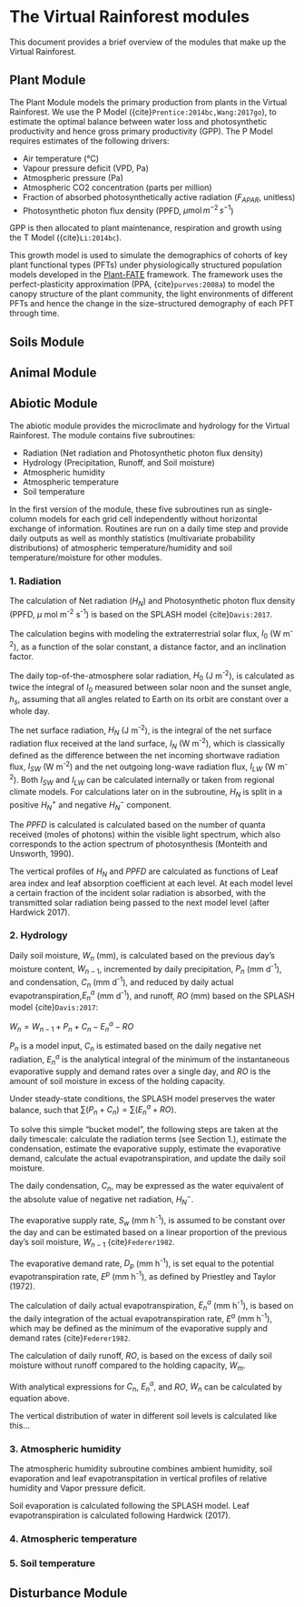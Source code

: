# The Virtual Rainforest modules

This document provides a brief overview of the modules that make up the Virtual Rainforest.


## Plant Module

The Plant Module models the primary production from plants in the Virtual
Rainforest. We use the P Model ({cite}`Prentice:2014bc,Wang:2017go`), to
estimate the optimal balance between water loss and photosynthetic productivity
and hence gross primary productivity (GPP). The P Model requires estimates of
the following drivers:

* Air temperature (°C)
* Vapour pressure deficit (VPD, Pa)
* Atmospheric pressure (Pa)
* Atmospheric CO2 concentration (parts per million)
* Fraction of absorbed photosynthetically active radiation ($F_{APAR}$,
  unitless)
* Photosynthetic photon flux density (PPFD, $\mu \text{mol}\, m^{-2}\, s^{-1}$)

GPP is then allocated to plant maintenance, respiration and growth using the T
Model ({cite}`Li:2014bc`). 

This growth model is used to simulate the demographics of cohorts of key
plant functional types (PFTs) under physiologically structured population models
developed in the [Plant-FATE](https://jaideep777.github.io/libpspm/) framework.
The framework uses the perfect-plasticity approximation (PPA,
{cite}`purves:2008a`) to model the canopy structure of the plant community, the
light environments of different PFTs and hence the change in the size-structured
demography of each PFT through time.

## Soils Module

## Animal Module

## Abiotic Module
The abiotic module provides the microclimate and hydrology for the Virtual Rainforest. The module contains five subroutines:
- Radiation (Net radiation and Photosynthetic photon flux density)
- Hydrology (Precipitation, Runoff, and Soil moisture)
- Atmospheric humidity
- Atmospheric temperature
- Soil temperature

In the first version of the module, these five subroutines run as single-column models for each grid cell independently without horizontal exchange of information. Routines are run on a daily time step and provide daily outputs as well as monthly statistics (multivariate probability distributions) of atmospheric temperature/humidity and soil temperature/moisture for other modules.

### 1. Radiation
The calculation of Net radiation ($H_{N}$) and Photosynthetic photon flux density (PPFD, $\mu$ mol m<sup>-2</sup> s<sup>-1</sup>) is based on the SPLASH model {cite}`Davis:2017`. 

The calculation begins with modeling the extraterrestrial solar flux, $I_0$ (W m<sup>-2</sup>), as a function of the solar constant, a distance factor, and an inclination factor. 

The daily top-of-the-atmosphere solar radiation, $H_0$ (J m<sup>-2</sup>), is calculated as twice the integral of $I_0$ measured between solar noon and the sunset angle, $h_s$, assuming that all angles related to Earth on its orbit are constant over a whole day.

The net surface radiation, $H_N$ (J m<sup>-2</sup>), is the integral of the net surface radiation flux received at the land surface, $I_N$ (W m<sup>-2</sup>), which is classically defined as the difference between the net incoming shortwave radiation flux, $I_{SW}$ (W m<sup>-2</sup>) and the net outgoing long-wave radiation flux, $I_{LW}$ (W m<sup>-2</sup>). Both $I_{SW}$ and $I_{LW}$ can be calculated internally or taken from regional climate models. For calculations later on in the subroutine, $H_N$ is split in a positive $H_N^+$ and negative $H_N^-$ component.

The $PPFD$ is calculated is calculated based on the number of quanta received (moles of photons) within the visible light spectrum, which also corresponds to the action spectrum of photosynthesis (Monteith and Unsworth, 1990).

The vertical profiles of $H_N$ and $PPFD$ are calculated as functions of Leaf area index and leaf absorption coefficient at each level. At each model level a certain fraction of the incident solar radiation is absorbed, with the transmitted solar radiation being passed to the next model level (after Hardwick 2017).

### 2. Hydrology
Daily soil moisture, $W_n$ (mm), is calculated based on the previous day’s moisture content, $W_{n−1}$, incremented by daily precipitation, $P_n$ (mm d<sup>-1</sup>), and condensation, $C_n$ (mm d<sup>-1</sup>), and reduced by daily actual evapotranspiration,$E^a_n$ (mm d<sup>-1</sup>), and runoff, $RO$ (mm) based on the SPLASH model {cite}`Davis:2017`:

$W_n = W_{n−1} + P_n + C_n − E^a_n − RO$

$P_n$ is a model input, $C_n$ is estimated based on the daily negative net radiation, $E^a_n$ is the analytical integral of the
minimum of the instantaneous evaporative supply and demand rates over a single day, and $RO$ is the amount of soil moisture in excess of the holding capacity.

Under steady-state conditions, the SPLASH model preserves the water balance, such that $\sum (P_n + C_n) = \sum (E^a_n + RO)$.

To solve this simple “bucket model”, the following steps are taken at the daily timescale: calculate
the radiation terms (see Section 1.), estimate the condensation, estimate the evaporative supply, estimate the evaporative demand, calculate the actual evapotranspiration, and update the daily soil moisture.

The daily condensation, $C_n$, may be expressed as the water equivalent of the absolute value of negative net radiation, $H_N^-$.

The evaporative supply rate, $S_w$ (mm h<sup>-1</sup>), is assumed to be constant over the day and can be estimated based on a linear
proportion of the previous day’s soil moisture, $W_{n−1}$ {cite}`Federer1982`.

The evaporative demand rate, $D_p$ (mm h<sup>-1</sup>), is set equal to the potential evapotranspiration rate, $E^p$ (mm h<sup>-1</sup>), as defined by Priestley and Taylor (1972).

The calculation of daily actual evapotranspiration, $E^a_n$ (mm h<sup>-1</sup>), is based on the daily integration of the actual evapotranspiration rate, $E^a$ (mm h<sup>-1</sup>), which may be defined as the minimum of the evaporative supply and demand rates
{cite}`Federer1982`.

The calculation of daily runoff, $RO$, is based on the excess of daily soil moisture without runoff compared to the holding capacity, $W_m$.

With analytical expressions for $C_n$, $E^a_n$, and $RO$, $W_n$ can be calculated by equation above.

The vertical distribution of water in different soil levels is calculated like this...

### 3. Atmospheric humidity
The atmospheric humidity subroutine combines ambient humidity, soil evaporation and leaf evapotranspitation in vertical profiles of relative humidity and Vapor pressure deficit.

Soil evaporation is calculated following the SPLASH model.
Leaf evapotranspiration is calculated following Hardwick (2017).


### 4. Atmospheric temperature


### 5. Soil temperature




## Disturbance Module
